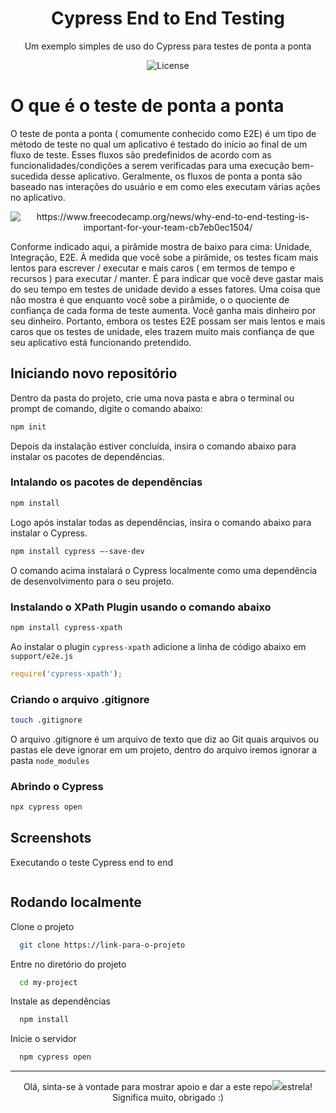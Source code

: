 <h1 align="center"> Cypress End to End Testing </h1>

<p align="center">
Um exemplo simples de uso do Cypress para testes de ponta a ponta
</p>

<p align="center">
  <img alt="License" src="https://img.shields.io/badge/License-MIT-green.svg">
</p>

# O que é o teste de ponta a ponta

O teste de ponta a ponta ( comumente conhecido como E2E) é um tipo de método de teste no qual um aplicativo é testado do início ao final de um fluxo de teste. Esses fluxos são predefinidos de acordo com as funcionalidades/condições a serem verificadas para uma execução bem-sucedida desse aplicativo. Geralmente, os fluxos de ponta a ponta são baseado nas interações do usuário e em como eles executam várias ações no aplicativo. 



<p align="center">
  <img alt="https://www.freecodecamp.org/news/why-end-to-end-testing-is-important-for-your-team-cb7eb0ec1504/" src="https://github.com/rxaviersantos/cypress-end-to-end-test/assets/85380530/577dc23f-616b-4337-948e-642b48f73bb5">
</p>

Conforme indicado aqui, a pirâmide mostra de baixo para cima: Unidade, Integração, E2E. À medida que você sobe a pirâmide, os testes ficam mais lentos para escrever / executar e mais caros ( em termos de tempo e recursos ) para executar / manter. É para indicar que você deve gastar mais do seu tempo em testes de unidade devido a esses fatores. Uma coisa que não mostra é que enquanto você sobe a pirâmide, o o quociente de confiança de cada forma de teste aumenta. Você ganha mais dinheiro por seu dinheiro. Portanto, embora os testes E2E possam ser mais lentos e mais caros que os testes de unidade, eles trazem muito mais confiança de que seu aplicativo está funcionando pretendido.

## Iniciando novo repositório 
Dentro da pasta do projeto, crie uma nova pasta e abra o terminal ou prompt de comando, digite o comando abaixo: 
```bash 
npm init
```
Depois da instalação estiver concluída, insira o comando abaixo para instalar os pacotes de dependências. 
### Intalando os pacotes de dependências 
```bash 
npm install
```
Logo após instalar todas as dependências, insira o comando abaixo para instalar o Cypress.
```bash 
npm install cypress –-save-dev
```
O comando acima instalará o Cypress localmente como uma dependência de desenvolvimento para o seu projeto.

### Instalando o XPath Plugin usando o comando abaixo

 ```bash 
npm install cypress-xpath
```
Ao instalar o plugin ```cypress-xpath``` adicione a linha de código abaixo em ```support/e2e.js```

 ```js
require('cypress-xpath');
```

### Criando o arquivo .gitignore

 ```bash 
touch .gitignore
```
O arquivo .gitignore é um arquivo de texto que diz ao Git quais arquivos ou pastas ele deve ignorar em um projeto, dentro do arquivo iremos ignorar a pasta  ```node_modules```

### Abrindo o Cypress 
 ```bash 
npx cypress open
```
## Screenshots

Executando o teste Cypress end to end  
<p align="center">
  <img alt="" "height="700px" width="1020px"> </p>

## Rodando localmente

Clone o projeto

```bash
  git clone https://link-para-o-projeto
```

Entre no diretório do projeto

```bash
  cd my-project
```

Instale as dependências

```bash
  npm install
```

Inicie o servidor

```bash
  npm cypress open
```

       

-------
<p align="center">
 Olá, sinta-se à vontade para mostrar apoio e dar a este repo<img src="https://img.icons8.com/fluency/20/null/star.png"/>estrela! Significa muito, obrigado :) 
</p>
